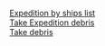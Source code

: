 [Expedition by ships list](RockClubKASHMIR/expedition_by_shiplist.go)  
[Take Expedition debris](RockClubKASHMIR/take_expedition_debris.go)  
[Take debris](take_debris.go)
